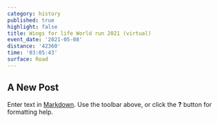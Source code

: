 ```yaml
---
category: history
published: true
highlight: false
title: Wings for life World run 2021 (virtual)
event_date: '2021-05-08'
distance: '42360'
time: '03:05:43'
surface: Road
---
```

## A New Post

Enter text in [Markdown](http://daringfireball.net/projects/markdown/). Use the toolbar above, or click the **?** button for formatting help.
